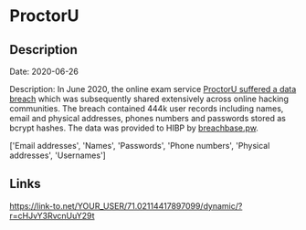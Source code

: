 # ProctorU

## Description

Date: 2020-06-26

Description:
In June 2020, the online exam service <a href="https://www.smh.com.au/national/hackers-hit-university-online-exam-tool-20200806-p55j6h.html" target="_blank" rel="noopener">ProctorU suffered a data breach</a> which was subsequently shared extensively across online hacking communities. The breach contained 444k user records including names, email and physical addresses, phones numbers and passwords stored as bcrypt hashes. The data was provided to HIBP by <a href="https://breachbase.pw/" target="_blank" rel="noopener">breachbase.pw</a>.


['Email addresses', 'Names', 'Passwords', 'Phone numbers', 'Physical addresses', 'Usernames']

## Links

https://link-to.net/YOUR_USER/71.02114417897099/dynamic/?r=cHJvY3RvcnUuY29t